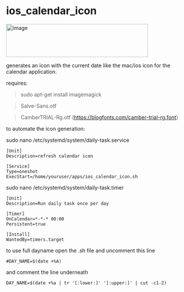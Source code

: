 # ios_calendar_icon

<img width="386" height="90" alt="image" src="https://github.com/user-attachments/assets/267ee671-e1f4-47b2-8ce8-352f2b300e90" />


generates an icon with the current date like the mac/ios icon for the calendar application.

requires:

> sudo apt-get install imagemagick

> Salve-Sans.otf

> CamberTRIAL-Rg.otf (https://blogfonts.com/camber-trial-rg.font)

to automate the icon generation:

sudo nano /etc/systemd/system/daily-task.service
```
[Unit]
Description=refresh calendar icon

[Service]
Type=oneshot
ExecStart=/home/youruser/apps/ios_calendar_icon.sh
```

sudo nano /etc/systemd/system/daily-task.timer
```
[Unit]
Description=Run daily task once per day

[Timer]
OnCalendar=*-*-* 00:00
Persistent=true

[Install]
WantedBy=timers.target
```

to use full dayname open the .sh file and uncomment this line

`
#DAY_NAME=$(date +%A)
`

and comment the line underneath

`
DAY_NAME=$(date +%a | tr '[:lower:]' '[:upper:]' | cut -c1-2)
`
